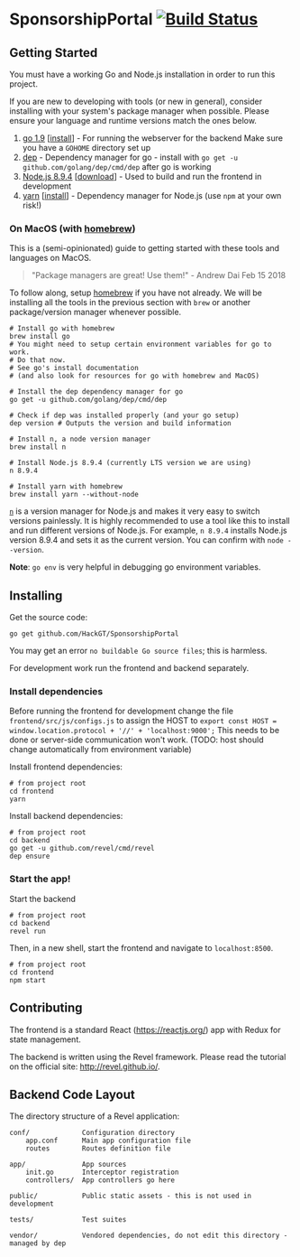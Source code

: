 # SponsorshipPortal [![Build Status](https://travis-ci.org/HackGT/SponsorshipPortal.svg?branch=master)](https://travis-ci.org/HackGT/SponsorshipPortal)

## Getting Started

You must have a working Go and Node.js installation in order to run this project.

If you are new to developing with tools (or new in general), consider installing with your system's package manager when possible.
Please ensure your language and runtime versions match the ones below.

1. [go 1.9](https://golang.org) [[install](https://golang.org/doc/install)] - For running the webserver for the backend
Make sure you have a `GOHOME` directory set up
2. [dep](https://golang.github.io/dep/) - Dependency manager for go - install with `go get -u github.com/golang/dep/cmd/dep` after go is working
3. [Node.js 8.9.4](https://nodejs.org/en/) [[download](https://nodejs.org/en/download/)] - Used to build and run the frontend in development
4. [yarn](https://yarnpkg.com/) [[install](https://yarnpkg.com/en/docs/install)] - Dependency manager for Node.js (use `npm` at your own risk!)

### On MacOS (with [homebrew](https://brew.sh))

This is a (semi-opinionated) guide to getting started with these tools and languages on MacOS.

> "Package managers are great! Use them!" - Andrew Dai Feb 15 2018

To follow along, setup [homebrew](https://brew.sh) if you have not already.
We will be installing all the tools in the previous section with `brew` or
another package/version manager whenever possible.

```
# Install go with homebrew
brew install go
# You might need to setup certain environment variables for go to work.
# Do that now.
# See go's install documentation
# (and also look for resources for go with homebrew and MacOS)

# Install the dep dependency manager for go
go get -u github.com/golang/dep/cmd/dep

# Check if dep was installed properly (and your go setup)
dep version # Outputs the version and build information

# Install n, a node version manager
brew install n

# Install Node.js 8.9.4 (currently LTS version we are using)
n 8.9.4

# Install yarn with homebrew
brew install yarn --without-node
```

[`n`](https://github.com/tj/n) is a version manager for Node.js and makes it very easy to switch versions painlessly.
It is highly recommended to use a tool like this to install and run different versions of Node.js.
For example, `n 8.9.4` installs Node.js version 8.9.4 and sets it as the current version.
You can confirm with `node --version`.

**Note**: `go env` is very helpful in debugging go environment variables.

## Installing

Get the source code:
```
go get github.com/HackGT/SponsorshipPortal
```
You may get an error `no buildable Go source files`; this is harmless.

For development work run the frontend and backend separately.

### Install dependencies

Before running the frontend for development change the file `frontend/src/js/configs.js` to assign the HOST to `export const HOST = window.location.protocol + '//' + 'localhost:9000';` This needs to be done or server-side communication won't work. (TODO: host should change automatically from environment variable)

Install frontend dependencies:
```
# from project root
cd frontend
yarn
```

Install backend dependencies:
```
# from project root
cd backend
go get -u github.com/revel/cmd/revel
dep ensure
```

### Start the app!

Start the backend
```
# from project root
cd backend
revel run
```

Then, in a new shell, start the frontend and navigate to `localhost:8500`.
```
# from project root
cd frontend
npm start
```

## Contributing

The frontend is a standard React (https://reactjs.org/) app with Redux for state management.

The backend is written using the Revel framework. Please read the tutorial on the official site: http://revel.github.io/.

## Backend Code Layout

The directory structure of a Revel application:
```
conf/             Configuration directory
    app.conf      Main app configuration file
    routes        Routes definition file

app/              App sources
    init.go       Interceptor registration
    controllers/  App controllers go here

public/           Public static assets - this is not used in development

tests/            Test suites

vendor/           Vendored dependencies, do not edit this directory - managed by dep
```
